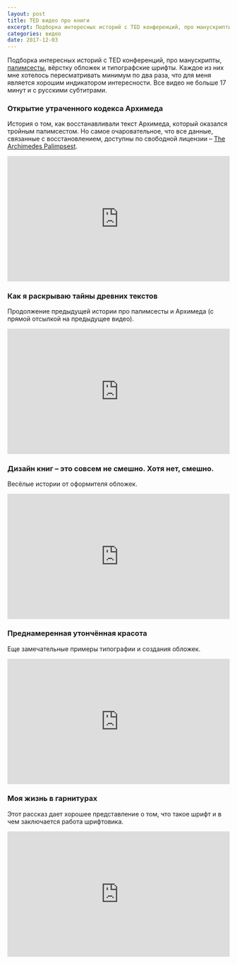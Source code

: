 ```yaml
---
layout: post
title: TED видео про книги
excerpt: Подборка интересных историй с TED конференций, про манускрипты, палимсесты, вёрстку обложек и типографские шрифты. Каждое из них мне хотелось пересматривать минимум по два раза, что для меня является хорошим индикатором интересности.
categories: видео
date: 2017-12-03
---
```

Подборка интересных историй с TED конференций, про манускрипты, [палимсесты](https://ru.wikipedia.org/wiki/Палимпсест), вёрстку обложек и типографские шрифты. Каждое из них мне хотелось пересматривать минимум по два раза, что для меня является хорошим индикатором интересности. Все видео не больше 17 минут и с русскими субтитрами.

### Открытие утраченного кодекса Архимеда

История о том, как восстанавливали текст Архимеда, который оказался тройным палимсестом. Но самое очаровательное, что все данные, связанные с восстановлением, доступны по свободной лицензии – [The Archimedes Palimpsest](http://www.archimedespalimpsest.net).

<div style="max-width:854px"><div style="position:relative;height:0;padding-bottom:56.25%"><iframe src="https://embed.ted.com/talks/lang/ru/william_noel_revealing_the_lost_codex_of_archimedes" width="854" height="480" style="position:absolute;left:0;top:0;width:100%;height:100%;border:0;overflow:hidden;" allowfullscreen></iframe></div></div>

### Как я раскрываю тайны древних текстов

Продолжение предыдущей истории про палимсесты и Архимеда (с прямой отсылкой на предыдущее видео).

<div style="max-width:854px"><div style="position:relative;height:0;padding-bottom:56.25%"><iframe src="https://embed.ted.com/talks/lang/ru/gregory_heyworth_how_i_m_discovering_the_secrets_of_ancient_texts" width="854" height="480" style="position:absolute;left:0;top:0;width:100%;height:100%;border:0;overflow:hidden;" allowfullscreen></iframe></div></div>

### Дизайн книг – это совсем не смешно. Хотя нет, смешно.

Весёлые истории от оформителя обложек.

<div style="max-width:854px"><div style="position:relative;height:0;padding-bottom:56.25%"><iframe src="https://embed.ted.com/talks/lang/ru/chip_kidd_designing_books_is_no_laughing_matter_ok_it_is" width="854" height="480" style="position:absolute;left:0;top:0;width:100%;height:100%;border:0;overflow:hidden;" allowfullscreen></iframe></div></div>

### Преднамеренная утончённая красота

Еще замечательные примеры типографии и создания обложек.

<div style="max-width:854px"><div style="position:relative;height:0;padding-bottom:56.25%"><iframe src="https://embed.ted.com/talks/lang/ru/marian_bantjes_intricate_beauty_by_design" width="854" height="480" style="position:absolute;left:0;top:0;width:100%;height:100%;border:0;overflow:hidden;" allowfullscreen></iframe></div></div>

### Моя жизнь в гарнитурах

Этот рассказ дает хорошее представление о том, что такое шрифт и в чем заключается работа шрифтовика.

<div style="max-width:854px"><div style="position:relative;height:0;padding-bottom:56.25%"><iframe src="https://embed.ted.com/talks/lang/ru/matthew_carter_my_life_in_typefaces" width="854" height="480" style="position:absolute;left:0;top:0;width:100%;height:100%;border:0;overflow:hidden;" allowfullscreen></iframe></div></div>
